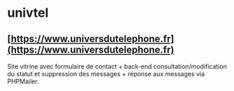 # univtel

## [https://www.universdutelephone.fr](https://www.universdutelephone.fr)
Site vitrine avec formulaire de contact + back-end consultation/modification du statut et suppression des messages + réponse aux messages via PHPMailer.
